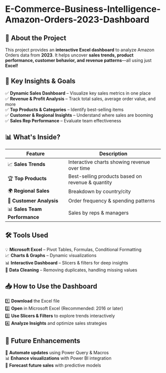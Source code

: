 # E-Commerce-Business-Intelligence-Amazon-Orders-2023-Dashboard

## 📢 About the Project  
This project provides an **interactive Excel dashboard** to analyze Amazon Orders data from **2023**. It helps uncover **sales trends, product performance, customer behavior, and revenue patterns**—all using just **Excel!**  

## 🎯 Key Insights & Goals  
✅ **Dynamic Sales Dashboard** – Visualize key sales metrics in one place  
✅ **Revenue & Profit Analysis** – Track total sales, average order value, and more  
✅ **Top Products & Categories** – Identify best-selling items  
✅ **Customer & Regional Insights** – Understand where sales are booming  
✅ **Sales Rep Performance** – Evaluate team effectiveness  

## 📊 What's Inside?  
| Feature | Description |
|---------|------------|
| 📈 **Sales Trends** | Interactive charts showing revenue over time |
| 🏆 **Top Products** | Best-selling products based on revenue & quantity |
| 🌍 **Regional Sales** | Breakdown by country/city |
| 🛒 **Customer Analysis** | Order frequency & spending patterns |
| 📊 **Sales Team Performance** | Sales by reps & managers |

## 🛠 Tools Used  
💡 **Microsoft Excel** – Pivot Tables, Formulas, Conditional Formatting  
📈 **Charts & Graphs** – Dynamic visualizations  
📊 **Interactive Dashboard** – Slicers & filters for deep insights  
🧹 **Data Cleaning** – Removing duplicates, handling missing values  

## 📥 How to Use the Dashboard  
1️⃣ **Download** the Excel file  
2️⃣ **Open** in Microsoft Excel (Recommended: 2016 or later)  
3️⃣ **Use Slicers & Filters** to explore trends interactively  
4️⃣ **Analyze Insights** and optimize sales strategies  

## 🔮 Future Enhancements  
🚀 **Automate updates** using Power Query & Macros  
📊 **Enhance visualizations** with Power BI integration  
🤖 **Forecast future sales** with predictive models  
